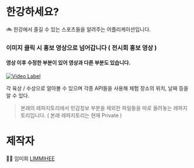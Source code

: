 # 한강하세요?
🚲 한강에서 즐길 수 있는 스포츠들을 알려주는 어플리케이션입니다.

### 이미지 클릭 시 홍보 영상으로 넘어갑니다 ( 전시회 홍보 영상 )
#### 영상 이후 수정한 부분이 있어 영상과 다른 부분도 있습니다.
[![Video Label](https://user-images.githubusercontent.com/48482259/87851394-3cdf3e80-c933-11ea-9b20-97746830a756.jpg)](https://youtu.be/tDh6anToiOQ)



각 육상 / 수상으로 알아볼 수 있으며 각종 API들을 사용해
체험 장소의 위치, 날짜 등을 알 수 있다.


> 본래의 레파지토리에서 민감정보 부분을 제외한 파일들을 따로 올려놓는 레파지토리입니다. ( 본래 레파지토리는 현재 Private )

# 제작자
👩‍💻 임미희 [LIMMIHEE](https://github.com/LIMMIHEE)
